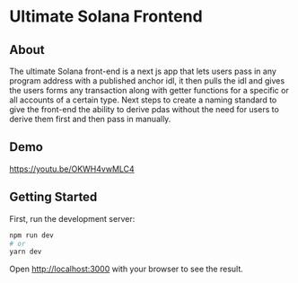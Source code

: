 # Ultimate Solana Frontend

## About

The ultimate Solana front-end is a next js app that lets users pass in any program address with a published anchor idl, it then pulls the idl and gives the users forms any transaction along with getter functions for a specific or all accounts of a certain type. Next steps to create a naming standard to give the front-end the ability to derive pdas without the need for users to derive them first and then pass in manually. 

## Demo

https://youtu.be/OKWH4vwMLC4

## Getting Started

First, run the development server:

```bash
npm run dev
# or
yarn dev
```

Open [http://localhost:3000](http://localhost:3000) with your browser to see the result.
